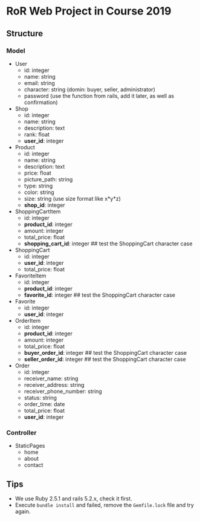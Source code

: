 # RoR Web Project in Course 2019

## Structure

### Model

- User
  - id: integer
  - name: string
  - email: string
  - character: string (domin: buyer, seller, administrator)
  - password (use the function from rails, add it later, as well as confirmation)
- Shop
  - id: integer
  - name: string
  - description: text
  - rank: float 
  - **user_id**: integer
- Product
  - id: integer
  - name: string
  - description: text
  - price: float
  - picture_path: string
  - type: string
  - color: string
  - size: string (use size format like x\*y\*z) 
  - **shop_id**: integer
- ShoppingCartItem
  - id: integer
  - **product_id**: integer
  - amount: integer
  - total_price: float
  - **shopping_cart_id**: integer \#\# test the ShoppingCart character case
- ShoppingCart
  - id: integer
  - **user_id**: integer
  - total_price: float
- FavoriteItem
  - id: integer
  - **product_id**: integer
  - **favorite_id**: integer \#\# test the ShoppingCart character case
- Favorite
  - id: integer
  - **user_id**: integer
- OrderItem
  - id: integer
  - **product_id**: integer
  - amount: integer
  - total_price: float
  - **buyer_order_id**: integer \#\# test the ShoppingCart character case
  - **seller_order_id**: integer \#\# test the ShoppingCart character case
- Order
  - id: integer
  - receiver_name: string
  - receiver_address: string
  - receiver_phone_number: string
  - status: string
  - order_time: date
  - total_price: float
  - **user_id**: integer

### Controller

- StaticPages
  - home
  - about
  - contact

## Tips

- We use Ruby 2.5.1 and rails 5.2.x, check it first.
- Execute `bundle install` and failed, remove the `Gemfile.lock` file and try again.